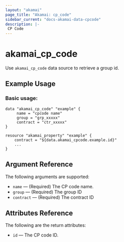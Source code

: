 ```yaml
---
layout: "akamai"
page_title: "Akamai: cp_code"
sidebar_current: "docs-akamai-data-cpcode"
description: |-
 CP Code
---
```


# akamai_cp_code

Use `akamai_cp_code` data source to retrieve a group id.

## Example Usage

### Basic usage:

```hcl
data "akamai_cp_code" "example" {
     name = "cpcode name"
     group = "grp_xxxxx"
     contract = "ctr_xxxxx"
}

resource "akamai_property" "example" {
    contract = "${data.akamai_cpcode.example.id}"
    ...
}
```

## Argument Reference

The following arguments are supported:

* `name` — (Required) The CP code name.
* `group` — (Required) The group ID
* `contract` — (Required) The contract ID

## Attributes Reference

The following are the return attributes:

* `id` — The CP code ID.
